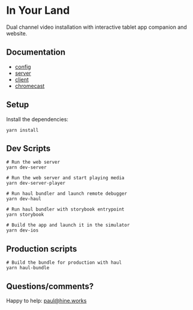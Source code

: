 # In Your Land

Dual channel video installation with interactive tablet app companion and website.

## Documentation

* [config](docs/config.md)
* [server](docs/server.md)
* [client](docs/client.md)
* [chromecast](docs/chromecast.md)

## Setup

Install the dependencies:

```
yarn install
```

## Dev Scripts

```
# Run the web server
yarn dev-server
```

```
# Run the web server and start playing media
yarn dev-server-player
```

```
# Run haul bundler and launch remote debugger
yarn dev-haul
```

```
# Run haul bundler with storybook entrypoint
yarn storybook
```

```
# Build the app and launch it in the simulator
yarn dev-ios
```

## Production scripts

```
# Build the bundle for production with haul
yarn haul-bundle
```

## Questions/comments?

Happy to help: paul@hine.works
